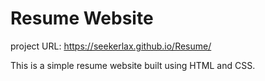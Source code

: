 # Resume Website

project URL: https://seekerlax.github.io/Resume/

This is a simple resume website built using HTML and CSS.
